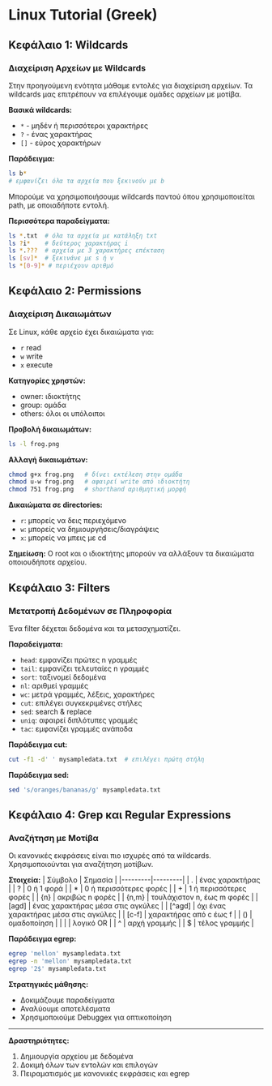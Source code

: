 # Linux Tutorial (Greek)

## Κεφάλαιο 1: Wildcards
### Διαχείριση Αρχείων με Wildcards

Στην προηγούμενη ενότητα μάθαμε εντολές για διαχείριση αρχείων. Τα wildcards μας επιτρέπουν να επιλέγουμε ομάδες αρχείων με μοτίβα.

**Βασικά wildcards:**
- `*` - μηδέν ή περισσότεροι χαρακτήρες
- `?` - ένας χαρακτήρας
- `[]` - εύρος χαρακτήρων

**Παράδειγμα:**
```bash
ls b*
# εμφανίζει όλα τα αρχεία που ξεκινούν με b
```

Μπορούμε να χρησιμοποιήσουμε wildcards παντού όπου χρησιμοποιείται path, με οποιαδήποτε εντολή.

**Περισσότερα παραδείγματα:**
```bash
ls *.txt  # όλα τα αρχεία με κατάληξη txt
ls ?i*    # δεύτερος χαρακτήρας i
ls *.???  # αρχεία με 3 χαρακτήρες επέκταση
ls [sv]*  # ξεκινάνε με s ή v
ls *[0-9]* # περιέχουν αριθμό
```

## Κεφάλαιο 2: Permissions
### Διαχείριση Δικαιωμάτων

Σε Linux, κάθε αρχείο έχει δικαιώματα για:
- `r` read
- `w` write
- `x` execute

**Κατηγορίες χρηστών:**
- owner: ιδιοκτήτης
- group: ομάδα
- others: όλοι οι υπόλοιποι

**Προβολή δικαιωμάτων:**
```bash
ls -l frog.png
```
**Αλλαγή δικαιωμάτων:**
```bash
chmod g+x frog.png   # δίνει εκτέλεση στην ομάδα
chmod u-w frog.png   # αφαιρεί write από ιδιοκτήτη
chmod 751 frog.png   # shorthand αριθμητική μορφή
```
**Δικαιώματα σε directories:**
- `r`: μπορείς να δεις περιεχόμενο
- `w`: μπορείς να δημιουργήσεις/διαγράψεις
- `x`: μπορείς να μπεις με cd

**Σημείωση:** Ο root και ο ιδιοκτήτης μπορούν να αλλάξουν τα δικαιώματα οποιουδήποτε αρχείου.

## Κεφάλαιο 3: Filters
### Μετατροπή Δεδομένων σε Πληροφορία

Ένα filter δέχεται δεδομένα και τα μετασχηματίζει.

**Παραδείγματα:**
- `head`: εμφανίζει πρώτες n γραμμές
- `tail`: εμφανίζει τελευταίες n γραμμές
- `sort`: ταξινομεί δεδομένα
- `nl`: αριθμεί γραμμές
- `wc`: μετρά γραμμές, λέξεις, χαρακτήρες
- `cut`: επιλέγει συγκεκριμένες στήλες
- `sed`: search & replace
- `uniq`: αφαιρεί διπλότυπες γραμμές
- `tac`: εμφανίζει γραμμές ανάποδα

**Παράδειγμα cut:**
```bash
cut -f1 -d' ' mysampledata.txt  # επιλέγει πρώτη στήλη
```

**Παράδειγμα sed:**
```bash
sed 's/oranges/bananas/g' mysampledata.txt
```

## Κεφάλαιο 4: Grep και Regular Expressions
### Αναζήτηση με Μοτίβα

Οι κανονικές εκφράσεις είναι πιο ισχυρές από τα wildcards. Χρησιμοποιούνται για αναζήτηση μοτίβων.

**Στοιχεία:**
| Σύμβολο | Σημασία |
|---------|---------|
| .       | ένας χαρακτήρας |
| ?       | 0 ή 1 φορά |
| *       | 0 ή περισσότερες φορές |
| +       | 1 ή περισσότερες φορές |
| {n}     | ακριβώς n φορές |
| {n,m}   | τουλάχιστον n, έως m φορές |
| [agd]   | ένας χαρακτήρας μέσα στις αγκύλες |
| [^agd]  | όχι ένας χαρακτήρας μέσα στις αγκύλες |
| [c-f]   | χαρακτήρας από c έως f |
| ()      | ομαδοποίηση |
| |       | λογικό OR |
| ^       | αρχή γραμμής |
| $       | τέλος γραμμής |

**Παράδειγμα egrep:**
```bash
egrep 'mellon' mysampledata.txt
egrep -n 'mellon' mysampledata.txt
egrep '2$' mysampledata.txt
```

**Στρατηγικές μάθησης:**
- Δοκιμάζουμε παραδείγματα
- Αναλύουμε αποτελέσματα
- Χρησιμοποιούμε Debuggex για οπτικοποίηση

---
**Δραστηριότητες:**
1. Δημιουργία αρχείου με δεδομένα
2. Δοκιμή όλων των εντολών και επιλογών
3. Πειραματισμός με κανονικές εκφράσεις και egrep

